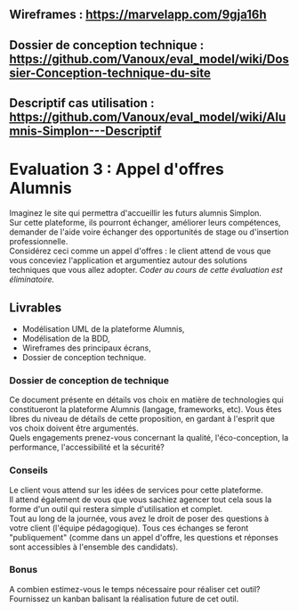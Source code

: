 ## Wireframes :  https://marvelapp.com/9gja16h
## Dossier de conception technique : https://github.com/Vanoux/eval_model/wiki/Dossier-Conception-technique-du-site
## Descriptif cas utilisation : https://github.com/Vanoux/eval_model/wiki/Alumnis-Simplon---Descriptif

# Evaluation 3 : Appel d'offres Alumnis
Imaginez le site qui permettra d'accueillir les futurs alumnis Simplon.   
Sur cette plateforme, ils pourront échanger, améliorer leurs compétences, demander de l'aide voire échanger des opportunités de stage ou d'insertion professionnelle.   
Considérez ceci comme un appel d'offres : le client attend de vous que vous conceviez l'application et argumentiez autour des solutions techniques que vous allez adopter. 
*Coder au cours de cette évaluation est éliminatoire.*

## Livrables
* Modélisation UML de la plateforme Alumnis,
* Modélisation de la BDD,
* Wireframes des principaux écrans,
* Dossier de conception technique.

### Dossier de conception de technique
Ce document présente en détails vos choix en matière de technologies qui constitueront la plateforme Alumnis (langage, frameworks, etc). Vous êtes libres du niveau de détails de cette proposition, en gardant à l'esprit que vos choix doivent être argumentés.   
Quels engagements prenez-vous concernant la qualité, l'éco-conception, la performance, l'accessibilité et la sécurité?

### Conseils
Le client vous attend sur les idées de services pour cette plateforme.   
Il attend également de vous que vous sachiez agencer tout cela sous la forme d'un outil qui restera simple d'utilisation et complet.   
Tout au long de la journée, vous avez le droit de poser des questions à votre client (l'équipe pédagogique). 
Tous ces échanges se feront "publiquement" (comme dans un appel d'offre, les questions et réponses sont accessibles à l'ensemble des candidats).

### Bonus
A combien estimez-vous le temps nécessaire pour réaliser cet outil?   
Fournissez un kanban balisant la réalisation future de cet outil.
